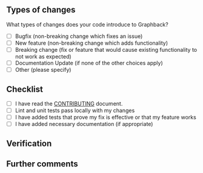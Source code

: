 <!--The content below is a suggested layout for writing your pull request description. You may extend or remove parts you deem relevant or irrelevant to your changes.-->

<!--Describe the big picture of your changes here to communicate to the maintainers why we should accept this pull request. If it fixes a bug or resolves a feature request, be sure to link to that issue.-->

## Types of changes

What types of changes does your code introduce to Graphback?

<!--Put an `x` in the boxes that apply-->

- [ ] Bugfix (non-breaking change which fixes an issue)
- [ ] New feature (non-breaking change which adds functionality)
- [ ] Breaking change (fix or feature that would cause existing functionality to not work as expected)
- [ ] Documentation Update (if none of the other choices apply)
- [ ] Other (please specify)

## Checklist

<!--Put an `x` in the boxes that apply. You can also fill these out after creating the PR. If you're unsure about any of them, don't hesitate to ask. We're here to help! This is simply a reminder of what we are going to look for before merging your code.-->

- [ ] I have read the [CONTRIBUTING](https://github.com/aerogear/graphback/blob/master/CONTRIBUTING.md) document.
- [ ] Lint and unit tests pass locally with my changes
- [ ] I have added tests that prove my fix is effective or that my feature works
- [ ] I have added necessary documentation (if appropriate)

## Verification

<!--If there are any steps you took to verify that this works, please specify them here.-->

## Further comments

<!--If this is a relatively large or complex change, kick off the discussion by explaining why you chose the solution you did and what alternatives you considered, etc...-->
